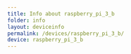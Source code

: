 ```yaml
---
title: Info about raspberry_pi_3_b
folder: info
layout: deviceinfo
permalink: /devices/raspberry_pi_3_b/
device: raspberry_pi_3_b
---
```

